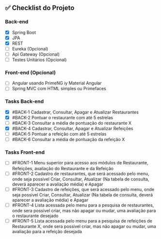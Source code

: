 ## ✅ Checklist do Projeto

### Back-end
- [x] Spring Boot
- [x] JPA
- [x] REST
- [ ] Eureka (Opcional)
- [ ] Api Gateway (Opcional)
- [ ] Testes Unitários (Opcional)

### Front-end (Opcional)
- [ ] Angular usando PrimeNG iy Material Angular
- [ ] Spring MVC com HTML simples ou Primefaces

### Tasks Back-end
- [x] #BACK-1 Cadastrar, Consultar, Apagar e Atualizar Restaurantes
- [x] #BACK-2 Pontuar o restaurante com até 5 estrelas
- [ ] #BACK-3 Consultar a média de pontuação do restaurante X
- [x] #BACK-4 Cadastrar, Consultar, Apagar e Atualizar Refeições
- [ ] #BACK-5 Pontuar a refeição com até 5 estrelas
- [ ] #BACK-6 Consultar a média de pontuação da refeição X

### Tasks Front-end
- [ ] #FRONT-1 Menu superior para acesso aos módulos de Restaurante, Refeições, avaliação do Restaurante e da Refeição
- [ ] #FRONT-2 Cadastro de restaurantes, que será acessado pelo menu, onde seja possivel Criar, Consultar, Atualizar (Na tabela de consulta, deverá aparecer a avaliação média) e Apagar
- [ ] #FRONT-3 Cadastro de refeições, que será acessado pelo menu, onde seja possivel Criar, Consultar, Atualizar (Na tabela de consulta, deverá aparecer a avaliação média) e Apagar
- [ ] #FRONT-4 Lista acessada pelo menu para a pesquisa de restaurantes, onde sera possivel criar, mas não apagar ou mudar, uma avaliação para o restaurante desejado
- [ ] #FRONT-5 Lista acessada pelo menu para a pesquisa de refeições de Restaurante X, onde sera possivel criar, mas não apagar ou mudar, uma avaliação para a refeição desejada
